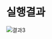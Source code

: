 # 실행결과
![결과3](https://user-images.githubusercontent.com/70312248/172123624-86ea78cb-82bf-4aa4-8c82-8c2ae935065d.png)

